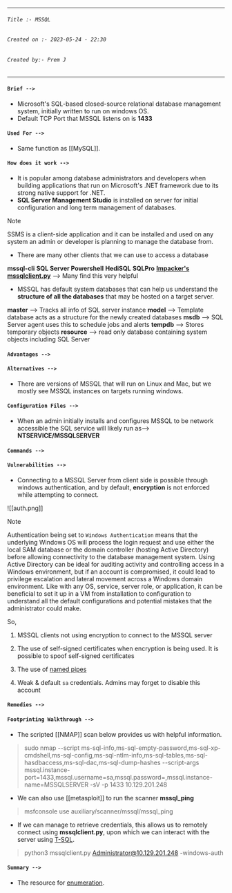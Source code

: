 
***
###### `Title :- MSSQL`
###### `Created on :- 2023-05-24 - 22:30`
###### `Created by:- Prem J`
***
#### `Brief -->`

- Microsoft's SQL-based closed-source relational database management system, initially written to run on windows OS.
- Default TCP Port that MSSQL listens on is **1433** 

#### `Used For -->`

- Same function as [[MySQL]].

#### `How does it work -->`

- It is popular among database administrators and developers when building applications that run on Microsoft's .NET framework due to its strong native support for .NET. 
- **SQL Server Management Studio** is installed on server for initial configuration and long term management of databases.

>[!Note]
>SSMS is a client-side application and it can be installed and used on any system an admin or developer is planning to manage the database from.

- There are many other clients that we can use to access a database

**mssql-cli**
**SQL Server Powershell**
**HediSQL**
**SQLPro**
**[Impacker's mssqlclient.py](https://github.com/fortra/impacket/blob/master/examples/mssqlclient.py)** --> Many find this very helpful

- MSSQL has default system databases that can help us understand the **structure of all the databases** that may be hosted on a target server. 

**master** --> Tracks all info of SQL server instance
**model** --> Template database acts as a structure for the newly created databases
**msdb** --> SQL Server agent uses this to schedule jobs and alerts
**tempdb** --> Stores temporary objects
**resource** --> read only database containing system objects including SQL Server

#### `Advantages -->`



#### `Alternatives -->`

- There are versions of MSSQL that will run on Linux and Mac, but we mostly see MSSQL instances on targets running windows.

#### `Configuration Files -->`

- When an admin initially installs and configures MSSQL to be network accessible the SQL service will likely run as--> **NTSERVICE/MSSQLSERVER**

#### `Commands -->`



#### `Vulnerabilities -->`

-  Connecting to a MSSQL Server from client side is possible through windows authentication, and by default, **encryption** is not enforced while attempting to connect.

![[auth.png]]

>[!Note]
>Authentication being set to `Windows Authentication` means that the underlying Windows OS will process the login request and use either the local SAM database or the domain controller (hosting Active Directory) before allowing connectivity to the database management system. Using Active Directory can be ideal for auditing activity and controlling access in a Windows environment, but if an account is compromised, it could lead to privilege escalation and lateral movement across a Windows domain environment. Like with any OS, service, server role, or application, it can be beneficial to set it up in a VM from installation to configuration to understand all the default configurations and potential mistakes that the administrator could make.

So,

1. MSSQL clients not using encryption to connect to the MSSQL server

2. The use of self-signed certificates when encryption is being used. It is possible to spoof self-signed certificates

3. The use of [named pipes](https://docs.microsoft.com/en-us/sql/tools/configuration-manager/named-pipes-properties?view=sql-server-ver15)

4. Weak & default `sa` credentials. Admins may forget to disable this account

#### `Remedies -->`



#### `Footprinting Walkthrough -->`

- The scripted [[NMAP]] scan below provides us with helpful information. 

>	sudo nmap --script ms-sql-info,ms-sql-empty-password,ms-sql-xp-cmdshell,ms-sql-config,ms-sql-ntlm-info,ms-sql-tables,ms-sql-hasdbaccess,ms-sql-dac,ms-sql-dump-hashes --script-args mssql.instance-port=1433,mssql.username=sa,mssql.password=,mssql.instance-name=MSSQLSERVER -sV -p 1433 10.129.201.248

- We can also use [[metasploit]] to run the scanner **mssql_ping**

>	msfconsole
>	use auxiliary/scanner/mssql/mssql_ping

- If we can manage to retrieve credentials, this allows us to remotely connect using **mssqlclient.py**, upon which we can interact with the server using [T-SQL](https://infocenter.sybase.com/help/index.jsp?topic=/com.sybase.infocenter.dc36455.1500/html/dcdb2bok/CACCAAAF.htm).

>	python3 mssqlclient.py Administrator@10.129.201.248 -windows-auth

#### `Summary -->`

- The resource for [enumeration](https://alamot.github.io/mantis_writeup/#enumeration).